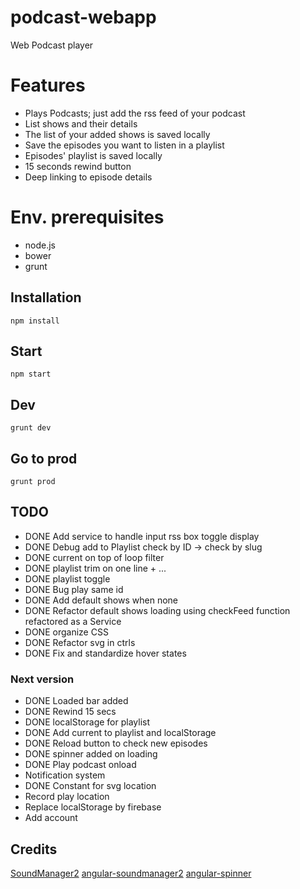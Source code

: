 # podcast-webapp
Web Podcast player

# Features
- Plays Podcasts; just add the rss feed of your podcast
- List shows and their details
- The list of your added shows is saved locally
- Save the episodes you want to listen in a playlist
- Episodes' playlist is saved locally
- 15 seconds rewind button
- Deep linking to episode details

# Env. prerequisites

* node.js
* bower
* grunt

## Installation

`npm install`

## Start

`npm start`

## Dev

`grunt dev`

## Go to prod

`grunt prod`

## TODO
- DONE Add service to handle input rss box toggle display
- DONE Debug add to Playlist check by ID -> check by slug
- DONE current on top of loop filter
- DONE playlist trim on one line + ...
- DONE playlist toggle
- DONE Bug play same id
- DONE Add default shows when none
- DONE Refactor default shows loading using checkFeed function refactored as a Service
- DONE organize CSS
- DONE Refactor svg in ctrls
- DONE Fix and standardize hover states

### Next version
- DONE Loaded bar added
- DONE Rewind 15 secs
- DONE localStorage for playlist
- DONE Add current to playlist and localStorage
- DONE Reload button to check new episodes
- DONE spinner added on loading
- DONE Play podcast onload
- Notification system
- DONE Constant for svg location
- Record play location
- Replace localStorage by firebase
- Add account

## Credits

[SoundManager2](https://github.com/scottschiller/SoundManager2)
[angular-soundmanager2](http://perminder-klair.github.io/angular-soundmanager2/)
[angular-spinner](https://github.com/urish/angular-spinner)